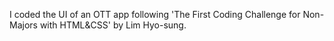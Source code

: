 I coded the UI of an OTT app
following 'The First Coding Challenge for Non-Majors with HTML&CSS' by Lim Hyo-sung.
